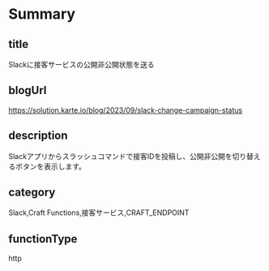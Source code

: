 # Summary

## title

Slackに接客サービスの公開非公開状態を送る

## blogUrl
https://solution.karte.io/blog/2023/09/slack-change-campaign-status


## description

Slackアプリからスラッシュコマンドで接客IDを投稿し、公開非公開を切り替えるボタンを表示します。


## category

Slack,Craft Functions,接客サービス,CRAFT_ENDPOINT

## functionType

http
